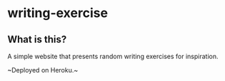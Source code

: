 # writing-exercise

## What is this?
A simple website that presents random writing exercises for inspiration.
 
~Deployed on Heroku.~
